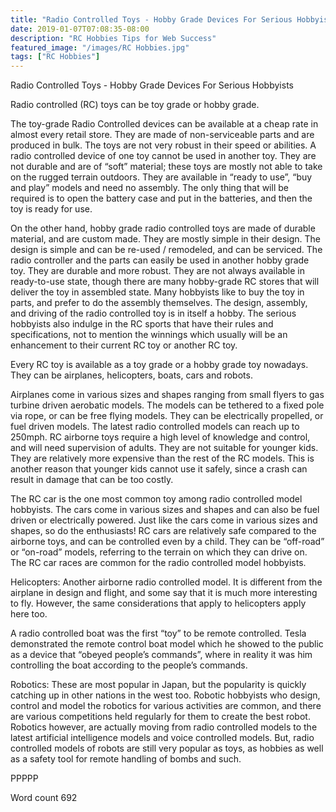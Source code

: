 ```yaml
---
title: "Radio Controlled Toys - Hobby Grade Devices For Serious Hobbyists"
date: 2019-01-07T07:08:35-08:00
description: "RC Hobbies Tips for Web Success"
featured_image: "/images/RC Hobbies.jpg"
tags: ["RC Hobbies"]
---
```


Radio Controlled Toys - Hobby Grade Devices For Serious Hobbyists

Radio controlled (RC) toys can be toy grade or hobby grade.

The toy-grade Radio Controlled devices can be available at a cheap rate in almost every retail store. They are made of non-serviceable parts and are produced in bulk. The toys are not very robust in their speed or abilities. A radio controlled device of one toy cannot be used in another toy. They are not durable and are of “soft” material; these toys are mostly not able to take on the rugged terrain outdoors. They are available in “ready to use”, “buy and play” models and need no assembly. The only thing that will be required is to open the battery case and put in the batteries, and then the toy is ready for use.

On the other hand, hobby grade radio controlled toys are made of durable material, and are custom made. They are mostly simple in their design. The design is simple and can be re-used / remodeled, and can be serviced. The radio controller and the parts can easily be used in another hobby grade toy. They are durable and more robust. They are not always available in ready-to-use state, though there are many hobby-grade RC stores that will deliver the toy in assembled state. Many hobbyists like to buy the toy in parts, and prefer to do the assembly themselves. The design, assembly, and driving of the radio controlled toy is in itself a hobby. The serious hobbyists also indulge in the RC sports that have their rules and specifications, not to mention the winnings which usually will be an enhancement to their current RC toy or another RC toy.

Every RC toy is available as a toy grade or a hobby grade toy nowadays. They can be airplanes, helicopters, boats, cars and robots.

Airplanes come in various sizes and shapes ranging from small flyers to gas turbine driven aerobatic models. The models can be tethered to a fixed pole via rope, or can be free flying models. They can be electrically propelled, or fuel driven models. The latest radio controlled models can reach up to 250mph. RC airborne toys require a high level of knowledge and control, and will need supervision of adults. They are not suitable for younger kids. They are relatively more expensive than the rest of the RC models. This is another reason that younger kids cannot use it safely, since a crash can result in damage that can be too costly.

The RC car is the one most common toy among radio controlled model hobbyists. The cars come in various sizes and shapes and can also be fuel driven or electrically powered. Just like the cars come in various sizes and shapes, so do the enthusiasts! RC cars are relatively safe compared to the airborne toys, and can be controlled even by a child. They can be “off-road” or “on-road” models, referring to the terrain on which they can drive on. The RC car races are common for the radio controlled model hobbyists.

Helicopters: Another airborne radio controlled model. It is different from the airplane in design and flight, and some say that it is much more interesting to fly. However, the same considerations that apply to helicopters apply here too.

A radio controlled boat was the first “toy” to be remote controlled. Tesla demonstrated the remote control boat model which he showed to the public as a device that “obeyed people’s commands”, where in reality it was him controlling the boat according to the people’s commands.

Robotics: These are most popular in Japan, but the popularity is quickly catching up in other nations in the west too. Robotic hobbyists who design, control and model the robotics for various activities are common, and there are various competitions held regularly for them to create the best robot. Robotics however, are actually moving from radio controlled models to the latest artificial intelligence models and voice controlled models. But, radio controlled models of robots are still very popular as toys, as hobbies as well as a safety tool for remote handling of bombs and such.

PPPPP

Word count 692

